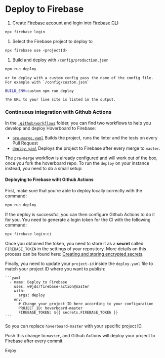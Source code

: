 # Deploy to Firebase

1.  Create [Firebase account](https://console.firebase.google.com) and login into [Firebase CLI](https://firebase.google.com/docs/cli/):

```bash
npx firebase login
```

1.  Select the Firebase project to deploy to

```bash
npx firebase use <projectId>
```

1.  Build and deploy with `/config/production.json`

```bash
npm run deploy
```

    or to deploy with a custom config pass the name of the config file. For example with `/config/custom.json`

```bash
BUILD_ENV=custom npm run deploy
```

    The URL to your live site is listed in the output.

### Continuous integration with Github Actions

In the [`.github/workflows`](.github/workflows) folder, you can find two workflows to help you develop and deploy Hoverboard to Firebase:

- [`pre-merge.yaml`](.github/workflows/pre-merge.yaml) Builds the project, runs the linter and the tests on every Pull Request
- [`deploy.yaml`](.github/workflows/deploy.yaml) Deploys the project to Firebase after every merge to `master`.

The `pre-merge` workflow is already configured and will work out of the box, once you fork the hoverboard repo.
To run the `deploy` on your instance instead, you need to do a small setup:

#### Deploying to Firebase wiht Github Actions

First, make sure that you're able to deploy locally correctly with the command:

```bash
npm run deploy
```

If the deploy is successful, you can then configure Github Actions to do it for you.
You need to generate a login token for the CI with the following command:

```bash
npx firebase login:ci
```

Once you obtained the token, you need to store it as a **secret** called `FIREBASE_TOKEN` in the settings of your repository.
More details on this process can be found here: [Creating and storing encrypted secrets](https://help.github.com/en/actions/configuring-and-managing-workflows/creating-and-storing-encrypted-secrets).

Finally, you need to update your `project-id` inside the `deploy.yaml` file to match your project ID where you want to publish:

    ```yaml
      - name: Deploy to Firebase
        uses: w9jds/firebase-action@master
        with:
          args: deploy
        env:
          # Change your project ID here according to your configuration
          PROJECT_ID: hoverboard-master
          FIREBASE_TOKEN: ${{ secrets.FIREBASE_TOKEN }}
    ```

So you can replace `hoverboard-master` with your specific project ID.

Push this change to `master`, and Github Actions will deploy your project to Firebase after every commit.

Enjoy
